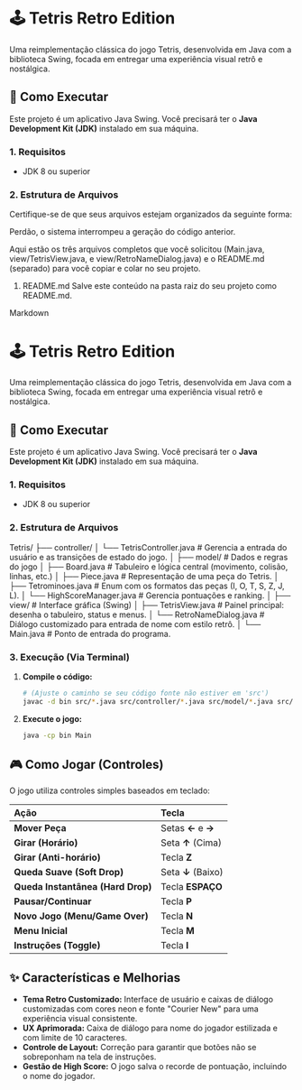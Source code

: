 # 🕹️ Tetris Retro Edition

Uma reimplementação clássica do jogo Tetris, desenvolvida em Java com a biblioteca Swing, focada em entregar uma experiência visual retrô e nostálgica.

## 🚀 Como Executar

Este projeto é um aplicativo Java Swing. Você precisará ter o **Java Development Kit (JDK)** instalado em sua máquina.

### 1. Requisitos
* JDK 8 ou superior

### 2. Estrutura de Arquivos

Certifique-se de que seus arquivos estejam organizados da seguinte forma:

Perdão, o sistema interrompeu a geração do código anterior.

Aqui estão os três arquivos completos que você solicitou (Main.java, view/TetrisView.java, e view/RetroNameDialog.java) e o README.md (separado) para você copiar e colar no seu projeto.

1. README.md
Salve este conteúdo na pasta raiz do seu projeto como README.md.

Markdown

# 🕹️ Tetris Retro Edition

Uma reimplementação clássica do jogo Tetris, desenvolvida em Java com a biblioteca Swing, focada em entregar uma experiência visual retrô e nostálgica.

## 🚀 Como Executar

Este projeto é um aplicativo Java Swing. Você precisará ter o **Java Development Kit (JDK)** instalado em sua máquina.

### 1. Requisitos
* JDK 8 ou superior

### 2. Estrutura de Arquivos

Tetris/
├── controller/
│ └── TetrisController.java # Gerencia a entrada do usuário e as transições de estado do jogo.
│
├── model/ # Dados e regras do jogo
│ ├── Board.java # Tabuleiro e lógica central (movimento, colisão, linhas, etc.)
│ ├── Piece.java # Representação de uma peça do Tetris.
│ ├── Tetrominoes.java # Enum com os formatos das peças (I, O, T, S, Z, J, L).
│ └── HighScoreManager.java # Gerencia pontuações e ranking.
│
├── view/ # Interface gráfica (Swing)
│ ├── TetrisView.java # Painel principal: desenha o tabuleiro, status e menus.
│ └── RetroNameDialog.java # Diálogo customizado para entrada de nome com estilo retrô.
│
└── Main.java # Ponto de entrada do programa.


### 3. Execução (Via Terminal)

1.  **Compile o código:**
    ```bash
    # (Ajuste o caminho se seu código fonte não estiver em 'src')
    javac -d bin src/*.java src/controller/*.java src/model/*.java src/view/*.java
    ```

2.  **Execute o jogo:**
    ```bash
    java -cp bin Main
    ```

## 🎮 Como Jogar (Controles)

O jogo utiliza controles simples baseados em teclado:

| Ação | Tecla |
| :--- | :--- |
| **Mover Peça** | Setas **←** e **→** |
| **Girar (Horário)** | Seta **↑** (Cima) |
| **Girar (Anti-horário)** | Tecla **Z** |
| **Queda Suave (Soft Drop)** | Seta **↓** (Baixo) |
| **Queda Instantânea (Hard Drop)** | Tecla **ESPAÇO** |
| **Pausar/Continuar** | Tecla **P** |
| **Novo Jogo (Menu/Game Over)** | Tecla **N** |
| **Menu Inicial** | Tecla **M** |
| **Instruções (Toggle)** | Tecla **I** |

## ✨ Características e Melhorias

* **Tema Retro Customizado:** Interface de usuário e caixas de diálogo customizadas com cores neon e fonte "Courier New" para uma experiência visual consistente.
* **UX Aprimorada:** Caixa de diálogo para nome do jogador estilizada e com limite de 10 caracteres.
* **Controle de Layout:** Correção para garantir que botões não se sobreponham na tela de instruções.
* **Gestão de High Score:** O jogo salva o recorde de pontuação, incluindo o nome do jogador.
